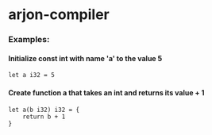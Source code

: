 # arjon-compiler

### Examples:

#### Initialize const int with name 'a' to the value 5
```let a i32 = 5```

#### Create function a that takes an int and returns its value + 1
```
let a(b i32) i32 = {
    return b + 1
}
```